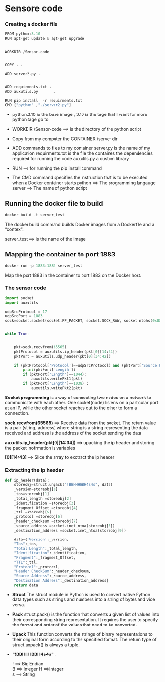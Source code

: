 # Sensore code

### Creating a docker file 


```python
FROM python:3.10
RUN apt-get update & apt-get upgrade 


WORKDIR /Sensor-code


COPY . .

ADD server2.py .


ADD requirments.txt .
ADD auxutils.py       .

RUN pip install  -r requirments.txt
CMD ["python" ,"./server2.py"]
```

 - python:3.10 is the base image  , 3.10 is the tage that I want 
for more python tage go to 




- WORKDIR /Sensor-code ==> is the directory of the python script




- Copy from my computer the CONTAINER /server dir



- ADD commands to files to my container 
     server.py is the name of my application 
     requirments.txt is the file the containes the dependencies required for running the code
     auxutils.py a custom library
     
     
     
- RUN  ==> for running the pip install command



- The CMD command specifies the instruction that is to be executed when a Docker container starts 
      python ==> The programming langauge 
      server ==> The name of python script 

     





## Running the docker file to build 


```python
docker build -t server_test
```

The docker build command builds Docker images from a Dockerfile and a “contex".


server_test ==> is the name of the image

## Mapping the container to port 1883


```python
docker run -p 1883:1883 server_test
```

Map the port 1883 in the container to port 1883 on the Docker host.

### The sensor code 


```python
import socket
import auxutils

udpSrcProtocol = 17
udpSrcPort = 1883
sock=socket.socket(socket.PF_PACKET, socket.SOCK_RAW, socket.ntohs(0x0800))


while True:

    
    pkt=sock.recvfrom(65565) 
    pktProtocol = auxutils.ip_header(pkt[0][14:34])
    pktPort = auxutils.udp_header(pkt[0][34:42])

    if (pktProtocol['Protocol']==udpSrcProtocol) and (pktPort['Source Port']==udpSrcPort):
        print(pktPort['Length'])
        if (pktPort['Length']==1044):
            auxutils.writePkt1(pkt)
        if (pktPort['Length']==1038) :
            auxutils.writePkt2(pkt)
```

**Socket programming** is a way of connecting two nodes on a network to communicate with each other. One socket(node) listens on a particular port at an IP, while the other socket reaches out to the other to form a connection.

**sock.recvfrom(65565)** ==> Receive data from the socket. The return value is a pair (string, address) where string is a string representing the data received and address is the address of the socket sending the data

**auxutils.ip_header(pkt[0][14:34])** ==> upacking the ip header and storing the packet inofrmation is variables

**[0][14:43]** ==> Slice the array to exctract the ip header 

### Extracting the ip header 


```python
def ip_header(data):
    storeobj=struct.unpack("!BBHHHBBH4s4s", data)
    _version=storeobj[0]
    _tos=storeobj[1]
    _total_length =storeobj[2]
    _identification =storeobj[3]
    _fragment_Offset =storeobj[4]
    _ttl =storeobj[5]
    _protocol =storeobj[6]
    _header_checksum =storeobj[7]
    _source_address =socket.inet_ntoa(storeobj[8])
    _destination_address =socket.inet_ntoa(storeobj[9])

    data={'Version':_version,
    "Tos":_tos,
    "Total Length":_total_length,
    "Identification":_identification,
    "Fragment":_fragment_Offset,
    "TTL":_ttl,
    "Protocol":_protocol,
    "Header CheckSum":_header_checksum,
    "Source Address":_source_address,
    "Destination Address":_destination_address}
    return data
```

- **Struct**  The struct module in Python is used to convert native Python data types such as strings and numbers into a string of bytes and vice versa.



- **Pack** struct.pack() is the function that converts a given list of values into their corresponding string representation. It requires the user to specify the format and order of the values that need to be converted.



- **Upack** This function converts the strings of binary representations to their original form according to the specified format. The return type of struct.unpack() is always a tuple.



- **"!BBHHHBBH4s4s"** : 

  !	==> Big Endian	
  B	==> Integer	
  H	==>Integer	
  s	==> String	


```python

```
